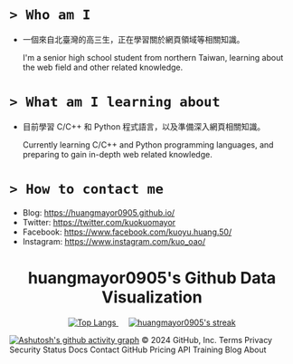 <link rel='stylesheet' href='https://cdn-uicons.flaticon.com/2.1.0/uicons-brands/css/uicons-brands.css'>

# `> Who am I`

- 一個來自北臺灣的高三生，正在學習關於網頁領域等相關知識。

  I'm a senior high school student from northern Taiwan, learning about the web field and other related knowledge.


# `> What am I learning about`

- 目前學習 C/C++ 和 Python 程式語言，以及準備深入網頁相關知識。

  Currently learning C/C++ and Python programming languages, and preparing to gain in-depth web related knowledge.

# `> How to contact me`

- Blog: https://huangmayor0905.github.io/
- Twitter: https://twitter.com/kuokuomayor
- Facebook: https://www.facebook.com/kuoyu.huang.50/
- Instagram: https://www.instagram.com/kuo_oao/

<h1 align="center">huangmayor0905's Github Data Visualization</h1>
<p align="center">
  <a href="https://github.com/DenverCoder1/github-readme-streak-stats">
    <img title="Top Langs" src="https://github-readme-stats.vercel.app/api/top-langs/?username=huangmayor0905&hide=html,css,javascript&langs_count=8&theme=react"/>
  </a>
  </a>&emsp;</a>
  <a href="https://github.com/DenverCoder1/github-readme-streak-stats">
    <img title="🔥 Get streak stats for your profile at git.io/streak-stats" alt="huangmayor0905's streak" src="https://github-readme-streak-stats.herokuapp.com/?user=huangmayor0905&theme=black-ice&hide_border=true&stroke=0000&background=060A0CD0"/>
</p>

<!-- ![snake gif](https://github.com/huangmayor0905/huangmayor0905/blob/output/github-contribution-grid-snake.svg#gh-dark-mode-only) -->
[![Ashutosh's github activity graph](https://github-readme-activity-graph.vercel.app/graph?username=huangmayor0905&theme=react)](https://github.com/ashutosh00710/github-readme-activity-graph)
© 2024 GitHub, Inc. Terms Privacy Security Status Docs Contact GitHub Pricing API Training Blog About
